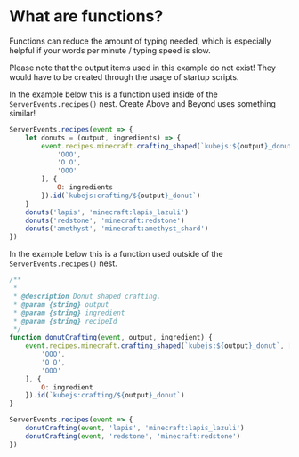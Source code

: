 # What are functions?

Functions can reduce the amount of typing needed, which is especially helpful if your words per minute / typing speed is slow.

Please note that the output items used in this example do not exist! They would have to be created through the usage of startup scripts.

In the example below this is a function used inside of the `ServerEvents.recipes()` nest. Create Above and Beyond uses something similar!

```js
ServerEvents.recipes(event => {
    let donuts = (output, ingredients) => {
        event.recipes.minecraft.crafting_shaped(`kubejs:${output}_donut`, [
            'OOO',
            'O O',
            'OOO'
        ], {
            O: ingredients
        }).id(`kubejs:crafting/${output}_donut`)
    }
    donuts('lapis', 'minecraft:lapis_lazuli')
    donuts('redstone', 'minecraft:redstone')
    donuts('amethyst', 'minecraft:amethyst_shard')
})
```

In the example below this is a function used outside of the `ServerEvents.recipes()` nest.

```js
/**
 * 
 * @description Donut shaped crafting.
 * @param {string} output
 * @param {string} ingredient
 * @param {string} recipeId
 */
function donutCrafting(event, output, ingredient) {
    event.recipes.minecraft.crafting_shaped(`kubejs:${output}_donut`, [
        'OOO',
        'O O',
        'OOO'
    ], {
        O: ingredient
    }).id(`kubejs:crafting/${output}_donut`)
}

ServerEvents.recipes(event => {
    donutCrafting(event, 'lapis', 'minecraft:lapis_lazuli')
    donutCrafting(event, 'redstone', 'minecraft:redstone')
})
```